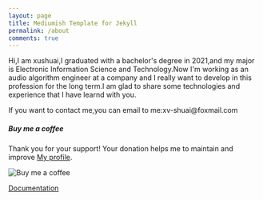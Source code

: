 ```yaml
---
layout: page
title: Mediumish Template for Jekyll
permalink: /about
comments: true
---
```


<div class="row justify-content-between">
<div class="col-md-8 pr-5">

<p>Hi,I am xushuai,I graduated with a bachelor's degree in 2021,and my major is Electronic Information Science and Technology.Now I'm working as an audio algorithm engineer at a company and I really want to develop in this profession for the long term.I am glad to share some technologies and experience that I have learnd with you.</p>

<p>If you want to contact me,you can email to me:xv-shuai@foxmail.com</p>

<!-- <p class="mb-5"><img class="shadow-lg" src="{{site.baseurl}}/assets/images/mediumish-jekyll-template.png" alt="jekyll template mediumish" /></p> -->
<!-- <h4>Documentation</h4>

<p>Please, read the docs <a href="https://bootstrapstarter.com/bootstrap-templates/template-mediumish-bootstrap-jekyll/">here</a>.</p>

<h4>Questions or bug reports?</h4>

<p>Head over to our <a href="https://github.com/wowthemesnet/mediumish-theme-jekyll">Github repository</a>!</p> -->

</div>

<div class="col-md-4">

<div class="sticky-top sticky-top-80">
<h5>Buy me a coffee</h5>

<p>Thank you for your support! Your donation helps me to maintain and improve <a target="_blank" href="https://github.com/Shuai-xv">My profile<i class="fab fa-github"></i></a>.</p>

<p><img class="shadow-lg" src="{{site.baseurl}}/assets/images/pay.png" alt="Buy me a coffee" /></p>
<a target="_blank" href="https://bootstrapstarter.com/bootstrap-templates/template-mediumish-bootstrap-jekyll/" class="btn btn-warning">Documentation</a>

</div>
</div>
</div>
